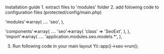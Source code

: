 Installation guide
    1. extract files to 'modules' folder
    2. add folowing code to configuration files (protected/config/main.php)

'modules'=>array(
    ....
    'seo',
),

'components'=>array(
    ....
    'seo'=>array(
        'class' => 'SeoExt',
    ),
),
'import'=>array(
    ....
    'application.modules.seo.models.*',
),

3. Run following code in your main layout
    Yii::app()->seo->run();